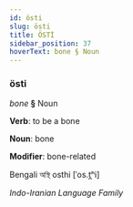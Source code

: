 ```yaml
---
id: östi
slug: östi
title: ÖSTİ
sidebar_position: 37
hoverText: bone § Noun
---
```


### östi

*bone* **§** Noun

**Verb**: to be a bone

**Noun**: bone

**Modifier**: bone-related

Bengali অস্থি osthi [ˈos.t̪ʰi]

*Indo-Iranian Language Family*